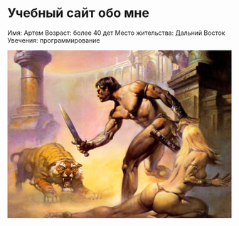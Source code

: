# Учебный сайт обо мне

Имя: Артем
Возраст: более 40 дет
Место жительства: Дальний Восток
Увечения: программирование

![profie](/image/picture.jpg)
